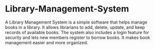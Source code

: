 # Library-Management-System
A Library Management System is a simple software that helps manage books in a library. It allows librarians to add, delete, update, and keep records of available books. The system also includes a login feature for security and lets new members register to borrow books. It makes book management easier and more organized.
